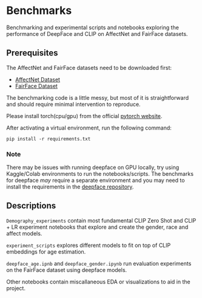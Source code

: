 # Benchmarks
Benchmarking and experimental scripts and notebooks exploring the performance of DeepFace and CLIP on AffectNet and FairFace datasets.

## Prerequisites
The AffectNet and FairFace datasets need to be downloaded first:

- [AffectNet Dataset](http://mohammadmahoor.com/affectnet/)
- [FairFace Dataset](https://huggingface.co/datasets/HuggingFaceM4/FairFace)

The benchmarking code is a little messy, but most of it is straightforward and should require minimal intervention to reproduce.

Please install torch(cpu/gpu) from the official [pytorch website](https://pytorch.org/get-started/locally/).

After activating a virtual environment, run the following command:

`pip install -r requirements.txt`

### Note
There may be issues with running deepface on GPU locally, try using Kaggle/Colab environments to run the notebooks/scripts.
The benchmarks for deepface _may_ require a separate environment and you may need to install the requirements in the [deepface repository](https://github.com/serengil/deepface).

## Descriptions

`Demography_experiments` contain most fundamental CLIP Zero Shot and CLIP + LR experiment notebooks that explore and create the gender, race and affect models.

`experiment_scripts` explores different models to fit on top of CLIP embeddings for age estimation.

`deepface_age.ipnb` and `deepface_gender.ipynb` run evaluation experiments on the FairFace dataset using deepface models. 

Other notebooks contain miscallaneous EDA or visualizations to aid in the project. 